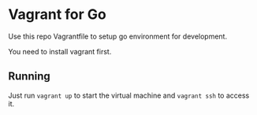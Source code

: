 Vagrant for Go
==============

Use this repo Vagrantfile to setup go environment for development.

You need to install vagrant first.

## Running

Just run `vagrant up` to start the virtual machine and `vagrant ssh` to access it.